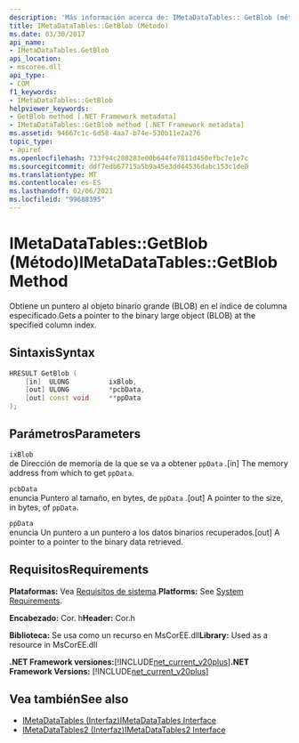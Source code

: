 ```yaml
---
description: 'Más información acerca de: IMetaDataTables:: GetBlob (método)'
title: IMetaDataTables::GetBlob (Método)
ms.date: 03/30/2017
api_name:
- IMetaDataTables.GetBlob
api_location:
- mscoree.dll
api_type:
- COM
f1_keywords:
- IMetaDataTables::GetBlob
helpviewer_keywords:
- GetBlob method [.NET Framework metadata]
- IMetaDataTables::GetBlob method [.NET Framework metadata]
ms.assetid: 94667c1c-6d58-4aa7-b74e-530b11e2a276
topic_type:
- apiref
ms.openlocfilehash: 733f94c280283e00b644fe7811d450efbc7e1e7c
ms.sourcegitcommit: ddf7edb67715a5b9a45e3dd44536dabc153c1de0
ms.translationtype: MT
ms.contentlocale: es-ES
ms.lasthandoff: 02/06/2021
ms.locfileid: "99688395"
---
```

# <a name="imetadatatablesgetblob-method"></a><span data-ttu-id="95897-103">IMetaDataTables::GetBlob (Método)</span><span class="sxs-lookup"><span data-stu-id="95897-103">IMetaDataTables::GetBlob Method</span></span>

<span data-ttu-id="95897-104">Obtiene un puntero al objeto binario grande (BLOB) en el índice de columna especificado.</span><span class="sxs-lookup"><span data-stu-id="95897-104">Gets a pointer to the binary large object (BLOB) at the specified column index.</span></span>  
  
## <a name="syntax"></a><span data-ttu-id="95897-105">Sintaxis</span><span class="sxs-lookup"><span data-stu-id="95897-105">Syntax</span></span>  
  
```cpp  
HRESULT GetBlob (  
    [in]  ULONG          ixBlob,  
    [out] ULONG          *pcbData,  
    [out] const void     **ppData  
);  
```  
  
## <a name="parameters"></a><span data-ttu-id="95897-106">Parámetros</span><span class="sxs-lookup"><span data-stu-id="95897-106">Parameters</span></span>  

 `ixBlob`  
 <span data-ttu-id="95897-107">de Dirección de memoria de la que se va a obtener `ppData` .</span><span class="sxs-lookup"><span data-stu-id="95897-107">[in] The memory address from which to get `ppData`.</span></span>  
  
 `pcbData`  
 <span data-ttu-id="95897-108">enuncia Puntero al tamaño, en bytes, de `ppData` .</span><span class="sxs-lookup"><span data-stu-id="95897-108">[out] A pointer to the size, in bytes, of `ppData`.</span></span>  
  
 `ppData`  
 <span data-ttu-id="95897-109">enuncia Un puntero a un puntero a los datos binarios recuperados.</span><span class="sxs-lookup"><span data-stu-id="95897-109">[out] A pointer to a pointer to the binary data retrieved.</span></span>  
  
## <a name="requirements"></a><span data-ttu-id="95897-110">Requisitos</span><span class="sxs-lookup"><span data-stu-id="95897-110">Requirements</span></span>  

 <span data-ttu-id="95897-111">**Plataformas:** Vea [Requisitos de sistema](../../get-started/system-requirements.md).</span><span class="sxs-lookup"><span data-stu-id="95897-111">**Platforms:** See [System Requirements](../../get-started/system-requirements.md).</span></span>  
  
 <span data-ttu-id="95897-112">**Encabezado:** Cor. h</span><span class="sxs-lookup"><span data-stu-id="95897-112">**Header:** Cor.h</span></span>  
  
 <span data-ttu-id="95897-113">**Biblioteca:** Se usa como un recurso en MsCorEE.dll</span><span class="sxs-lookup"><span data-stu-id="95897-113">**Library:** Used as a resource in MsCorEE.dll</span></span>  
  
 <span data-ttu-id="95897-114">**.NET Framework versiones:**[!INCLUDE[net_current_v20plus](../../../../includes/net-current-v20plus-md.md)]</span><span class="sxs-lookup"><span data-stu-id="95897-114">**.NET Framework Versions:** [!INCLUDE[net_current_v20plus](../../../../includes/net-current-v20plus-md.md)]</span></span>  
  
## <a name="see-also"></a><span data-ttu-id="95897-115">Vea también</span><span class="sxs-lookup"><span data-stu-id="95897-115">See also</span></span>

- [<span data-ttu-id="95897-116">IMetaDataTables (Interfaz)</span><span class="sxs-lookup"><span data-stu-id="95897-116">IMetaDataTables Interface</span></span>](imetadatatables-interface.md)
- [<span data-ttu-id="95897-117">IMetaDataTables2 (Interfaz)</span><span class="sxs-lookup"><span data-stu-id="95897-117">IMetaDataTables2 Interface</span></span>](imetadatatables2-interface.md)
